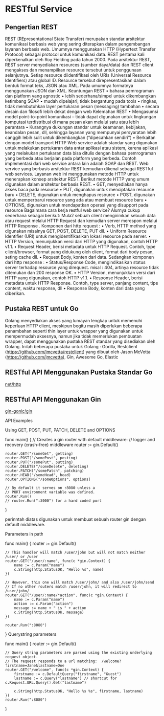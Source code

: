 # RESTful Service

## Pengertian REST
REST (REpresentational State Transfer) merupakan standar arsitektur komunikasi berbasis web yang sering diterapkan dalam pengembangan layanan berbasis web. Umumnya menggunakan HTTP (Hypertext Transfer Protocol) sebagai protocol untuk komunikasi data. REST pertama kali diperkenalkan oleh Roy Fielding pada tahun 2000. Pada arsitektur REST, REST server menyediakan resources (sumber daya/data) dan REST client mengakses dan menampilkan resource tersebut untuk penggunaan selanjutnya. Setiap resource diidentifikasi oleh URIs (Universal Resource Identifiers) atau global ID. Resource tersebut direpresentasikan dalam bentuk format teks, JSON atau XML. Pada umumnya formatnya menggunakan JSON dan XML.
Keuntungan REST
•	bahasa pemrograman dan platform yang agnostic
•	lebih sederhana/simpel untuk dikembangkan ketimbang SOAP
•	mudah dipelajari, tidak bergantung pada tools
•	ringkas, tidak membutuhkan layer pertukaran pesan (messaging) tambahan
•	secara desain dan filosofi lebih dekat dengan web
Kelemahan REST
•	Mengasumsi model point-to-point komunikasi – tidak dapat digunakan untuk lingkungan komputasi terdistribusi di mana pesan akan melalui satu atau lebih perantara
•	Kurangnya dukungan standar untuk keamanan, kebijakan, keandalan pesan, dll, sehingga layanan yang mempunyai persyaratan lebih canggih lebih sulit untuk dikembangkan (“dipecahkan sendiri”)
•	Berkaitan dengan model transport HTTP
Web service adalah standar yang digunakan untuk melakukan pertukaran data antar aplikasi atau sistem, karena aplikasi yang melakukan pertukaran data bisa ditulis dengan bahasa pemrograman yang berbeda atau berjalan pada platform yang berbeda. Contoh implementasi dari web service antara lain adalah SOAP dan REST. Web service yang berbasis arsitektur REST kemudian dikenal sebagai RESTful web services. Layanan web ini menggunakan metode HTTP untuk menerapkan konsep arsitektur REST.
Berikut metode HTTP yang umum digunakan dalam arsitektur berbasis REST.
•	GET, menyediakan hanya akses baca pada resource
•	PUT, digunakan untuk menciptakan resource baru
•	DELETE, digunakan untuk menghapus resource
•	POST, digunakan untuk memperbarui resource yang ada atau membuat resource baru
•	OPTIONS, digunakan untuk mendapatkan operasi yang disupport pada resource
Bagaimana cara kerja restful web service? Alurnya cukup sederhana sebagai berikut:
Mula2 sebuah client mengirimkan sebuah data atau request melalui HTTP Request dan kemudian server merespon melalui HTTP Response	.
Komponen dari http request :
•	Verb, HTTP method yang digunakan misalnya GET, POST, DELETE, PUT dll.
•	Uniform Resource Identifier  (URI) untuk mengidentifikasikan lokasi resource pada server.
•	HTTP Version, menunjukkan versi dari HTTP yang digunakan, contoh HTTP v1.1.
•	Request Header, berisi metadata untuk HTTP Request. Contoh, type client/browser, format yang didukung oleh client, format dari body pesan, seting cache dll.
•	Request Body, konten dari data.
Sedangkan komponen dari http response :
•	Status/Response Code, mengindikasikan status server terhadap resource yang direquest. misal : 404, artinya resource tidak ditemukan dan 200 response OK.
•	HTTP Version, menunjukkan versi dari HTTP yang digunakan, contoh HTTP v1.1.
•	Response Header, berisi metadata untuk HTTP Response. Contoh, type server, panjang content, tipe content, waktu response, dll
•	Response Body, konten dari data yang diberikan.


## Pustaka REST untuk Go
Golang menyediakan akses yang lumayan lengkap untuk memenuhi keperluan HTTP client, meskipun begitu masih diperlukan beberapa penambahan seperti thin layer untuk wrapper yang digunakan untuk mempermudah aksesnya, namun jika tidak memerlukan pembuatan wrapper, dapat menggunakan pustaka REST standar yang disediakan oleh Golang.
Inilah beberapa pustaka untuk Golang : 
			Gorilla, 
			Restclient (https://github.com/jmcvetta/restclient) yang dibuat oleh Jason McVetta (https://github.com/jmcvetta),
			Gin, 
			Awesome Go, 
			Elastic

## RESTful API Menggunakan Pustaka Standar Go

[net/http](https://golang.org/pkg/net/http/)

## RESTful API Menggunakan Gin


[gin-gonic/gin](https://github.com/gin-gonic/gin)


API Examples

Using GET, POST, PUT, PATCH, DELETE and OPTIONS

func main() {
    // Creates a gin router with default middleware:
    // logger and recovery (crash-free) middleware
    router := gin.Default()

    router.GET("/someGet", getting)
    router.POST("/somePost", posting)
    router.PUT("/somePut", putting)
    router.DELETE("/someDelete", deleting)
    router.PATCH("/somePatch", patching)
    router.HEAD("/someHead", head)
    router.OPTIONS("/someOptions", options)

    // By default it serves on :8080 unless a
    // PORT environment variable was defined.
    router.Run()
    // router.Run(":3000") for a hard coded port
}

perinntah diatas digunakan untuk membuat sebuah router gin dengan default middleware.

Parameters in path

func main() {
    router := gin.Default()

    // This handler will match /user/john but will not match neither /user/ or /user
    router.GET("/user/:name", func(c *gin.Context) {
        name := c.Param("name")
        c.String(http.StatusOK, "Hello %s", name)
    })

    // However, this one will match /user/john/ and also /user/john/send
    // If no other routers match /user/john, it will redirect to /user/john/
    router.GET("/user/:name/*action", func(c *gin.Context) {
        name := c.Param("name")
        action := c.Param("action")
        message := name + " is " + action
        c.String(http.StatusOK, message)
    })

    router.Run(":8080")
}
Querystring parameters

func main() {
    router := gin.Default()

    // Query string parameters are parsed using the existing underlying request object.
    // The request responds to a url matching:  /welcome?firstname=Jane&lastname=Doe
    router.GET("/welcome", func(c *gin.Context) {
        firstname := c.DefaultQuery("firstname", "Guest")
        lastname := c.Query("lastname") // shortcut for c.Request.URL.Query().Get("lastname")

        c.String(http.StatusOK, "Hello %s %s", firstname, lastname)
    })
    router.Run(":8080")
}



